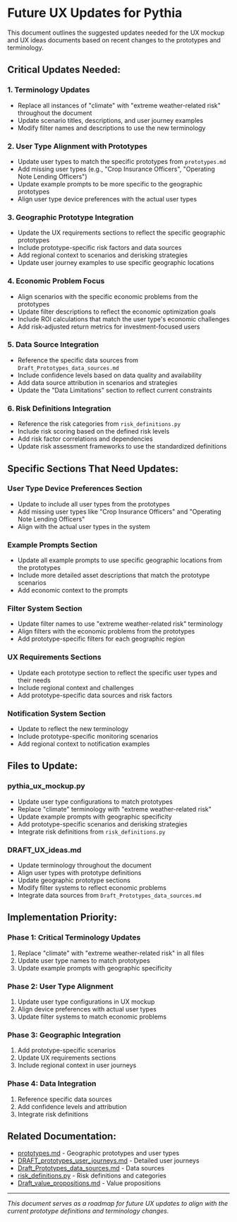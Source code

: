 # Future UX Updates for Pythia

This document outlines the suggested updates needed for the UX mockup and UX ideas documents based on recent changes to the prototypes and terminology.

## **Critical Updates Needed:**

### 1. **Terminology Updates**
- Replace all instances of "climate" with "extreme weather-related risk" throughout the document
- Update scenario titles, descriptions, and user journey examples
- Modify filter names and descriptions to use the new terminology

### 2. **User Type Alignment with Prototypes**
- Update user types to match the specific prototypes from `prototypes.md`
- Add missing user types (e.g., "Crop Insurance Officers", "Operating Note Lending Officers")
- Update example prompts to be more specific to the geographic prototypes
- Align user type device preferences with the actual user types

### 3. **Geographic Prototype Integration**
- Update the UX requirements sections to reflect the specific geographic prototypes
- Include prototype-specific risk factors and data sources
- Add regional context to scenarios and derisking strategies
- Update user journey examples to use specific geographic locations

### 4. **Economic Problem Focus**
- Align scenarios with the specific economic problems from the prototypes
- Update filter descriptions to reflect the economic optimization goals
- Include ROI calculations that match the user type's economic challenges
- Add risk-adjusted return metrics for investment-focused users

### 5. **Data Source Integration**
- Reference the specific data sources from `Draft_Prototypes_data_sources.md`
- Include confidence levels based on data quality and availability
- Add data source attribution in scenarios and strategies
- Update the "Data Limitations" section to reflect current constraints

### 6. **Risk Definitions Integration**
- Reference the risk categories from `risk_definitions.py`
- Include risk scoring based on the defined risk levels
- Add risk factor correlations and dependencies
- Update risk assessment frameworks to use the standardized definitions

## **Specific Sections That Need Updates:**

### **User Type Device Preferences Section**
- Update to include all user types from the prototypes
- Add missing user types like "Crop Insurance Officers" and "Operating Note Lending Officers"
- Align with the actual user types in the system

### **Example Prompts Section**
- Update all example prompts to use specific geographic locations from the prototypes
- Include more detailed asset descriptions that match the prototype scenarios
- Add economic context to the prompts

### **Filter System Section**
- Update filter names to use "extreme weather-related risk" terminology
- Align filters with the economic problems from the prototypes
- Add prototype-specific filters for each geographic region

### **UX Requirements Sections**
- Update each prototype section to reflect the specific user types and their needs
- Include regional context and challenges
- Add prototype-specific data sources and risk factors

### **Notification System Section**
- Update to reflect the new terminology
- Include prototype-specific monitoring scenarios
- Add regional context to notification examples

## **Files to Update:**

### **pythia_ux_mockup.py**
- Update user type configurations to match prototypes
- Replace "climate" terminology with "extreme weather-related risk"
- Update example prompts with geographic specificity
- Add prototype-specific scenarios and derisking strategies
- Integrate risk definitions from `risk_definitions.py`

### **DRAFT_UX_ideas.md**
- Update terminology throughout the document
- Align user types with prototype definitions
- Update geographic prototype sections
- Modify filter systems to reflect economic problems
- Integrate data sources from `Draft_Prototypes_data_sources.md`

## **Implementation Priority:**

### **Phase 1: Critical Terminology Updates**
1. Replace "climate" with "extreme weather-related risk" in all files
2. Update user type names to match prototypes
3. Update example prompts with geographic specificity

### **Phase 2: User Type Alignment**
1. Update user type configurations in UX mockup
2. Align device preferences with actual user types
3. Update filter systems to match economic problems

### **Phase 3: Geographic Integration**
1. Add prototype-specific scenarios
2. Update UX requirements sections
3. Include regional context in user journeys

### **Phase 4: Data Integration**
1. Reference specific data sources
2. Add confidence levels and attribution
3. Integrate risk definitions

## **Related Documentation:**
- [prototypes.md](prototypes.md) - Geographic prototypes and user types
- [DRAFT_prototypes_user_journeys.md](DRAFT_prototypes_user_journeys.md) - Detailed user journeys
- [Draft_Prototypes_data_sources.md](Draft_Prototypes_data_sources.md) - Data sources
- [risk_definitions.py](../risk_definitions.py) - Risk definitions and categories
- [Draft_value_propositions.md](Draft_value_propositions.md) - Value propositions

---

*This document serves as a roadmap for future UX updates to align with the current prototype definitions and terminology changes.* 